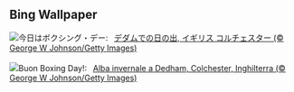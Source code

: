 ## Bing Wallpaper
![](https://www.bing.com/th?id=OHR.BoxingDaySunrise_JA-JP3167199681_UHD.jpg&w=1000)今日はボクシング・デー:&nbsp;&ensp;[デダムでの日の出, イギリス コルチェスター (© George W Johnson/Getty Images)](https://www.bing.com/th?id=OHR.BoxingDaySunrise_JA-JP3167199681_UHD.jpg)
<br><br/>
![](https://www.bing.com/th?id=OHR.BoxingDaySunrise_IT-IT0476849181_UHD.jpg&w=1000)Buon Boxing Day!:&nbsp;&ensp;[Alba invernale a Dedham, Colchester, Inghilterra (© George W Johnson/Getty Images)](https://www.bing.com/th?id=OHR.BoxingDaySunrise_IT-IT0476849181_UHD.jpg)
<br><br/>
